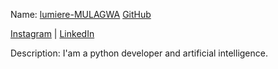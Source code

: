 Name: [lumiere-MULAGWA](https://github.com/lumiere-MULAGWA)
[GitHub](https://github.com/lumiere-MULAGWA)


[Instagram](https://www.instagram.com/lmr.lumiere/) |  [LinkedIn](https://www.linkedin.com/in/lmr-lumiere%F0%9F%91%A9%E2%80%8D%F0%9F%92%BB-6268a1236/)



Description: I'am a python developer and artificial intelligence.
